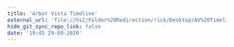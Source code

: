 ```yaml
---
title: 'Arbor Vista Timeline'
external_url: 'file://hs2/Folder%20Redirection/rick/Desktop/AV%20Timeline.html'
hide_git_sync_repo_link: false
date: '19:45 29-09-2020'
---
```


